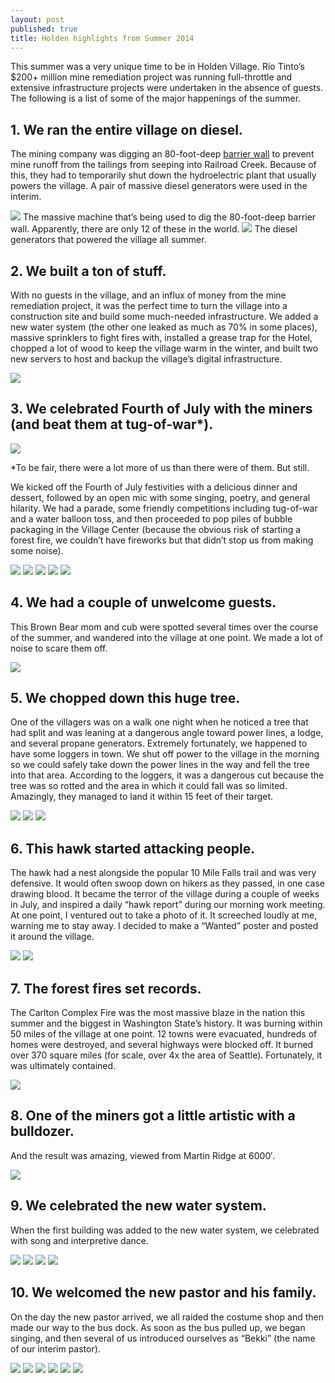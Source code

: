 ```yaml
---
layout: post
published: true
title: Holden highlights from Summer 2014
---
```

This summer was a very unique time to be in Holden Village. Rio Tinto’s $200+ million mine remediation project was running full-throttle and extensive infrastructure projects were undertaken in the absence of guests. The following is a list of some of the major happenings of the summer.

## 1\. We ran the entire village on diesel.

The mining company was digging an 80-foot-deep [barrier wall](http://www.holdenvillage.org/mine-remediation/2014-rio-tinto-community/) to prevent mine runoff from the tailings from seeping into Railroad Creek. Because of this, they had to temporarily shut down the hydroelectric plant that usually powers the village. A pair of massive diesel generators were used in the interim.

![]({{site.cdn_path}}/2014/09/08/1.jpg)
The massive machine that’s being used to dig the 80-foot-deep barrier wall. Apparently, there are only 12 of these in the world.
![]({{site.cdn_path}}/2014/09/08/2.jpg)
The diesel generators that powered the village all summer.

## 2\. We built a ton of stuff.

With no guests in the village, and an influx of money from the mine remediation project, it was the perfect time to turn the village into a construction site and build some much-needed infrastructure. We added a new water system (the other one leaked as much as 70% in some places), massive sprinklers to fight fires with, installed a grease trap for the Hotel, chopped a lot of wood to keep the village warm in the winter, and built two new servers to host and backup the village’s digital infrastructure.

![]({{site.cdn_path}}/2014/09/08/3.jpg)

## 3\. We celebrated Fourth of July with the miners (and beat them at tug-of-war\*).

![]({{site.cdn_path}}/2014/09/08/tug_of_war.jpg)

\*To be fair, there were a lot more of us than there were of them. But still.

We kicked off the Fourth of July festivities with a delicious dinner and dessert, followed by an open mic with some singing, poetry, and general hilarity. We had a parade, some friendly competitions including tug-of-war and a water balloon toss, and then proceeded to pop piles of bubble packaging in the Village Center (because the obvious risk of starting a forest fire, we couldn’t have fireworks but that didn’t stop us from making some noise).

![]({{site.cdn_path}}/2014/09/08/4.jpg)
![]({{site.cdn_path}}/2014/09/08/5.jpg)
![]({{site.cdn_path}}/2014/09/08/7.jpg)
![]({{site.cdn_path}}/2014/09/08/8.jpg)
![]({{site.cdn_path}}/2014/09/08/9.jpg)

## 4\. We had a couple of unwelcome guests.

This Brown Bear mom and cub were spotted several times over the course of the summer, and wandered into the village at one point. We made a lot of noise to scare them off.

![]({{site.cdn_path}}/2014/09/08/bears.jpg)

## 5\. We chopped down this huge tree.

One of the villagers was on a walk one night when he noticed a tree that had split and was leaning at a dangerous angle toward power lines, a lodge, and several propane generators. Extremely fortunately, we happened to have some loggers in town. We shut off power to the village in the morning so we could safely take down the power lines in the way and fell the tree into that area. According to the loggers, it was a dangerous cut because the tree was so rotted and the area in which it could fall was so limited. Amazingly, they managed to land it within 15 feet of their target.

![]({{site.cdn_path}}/2014/09/08/tree_1.jpg)
![]({{site.cdn_path}}/2014/09/08/tree_2.jpg)
![]({{site.cdn_path}}/2014/09/08/tree_3.jpg)

## 6\. This hawk started attacking people.

The hawk had a nest alongside the popular 10 Mile Falls trail and was very defensive. It would often swoop down on hikers as they passed, in one case drawing blood. It became the terror of the village during a couple of weeks in July, and inspired a daily “hawk report” during our morning work meeting. At one point, I ventured out to take a photo of it. It screeched loudly at me, warning me to stay away. I decided to make a “Wanted” poster and posted it around the village.

![]({{site.cdn_path}}/2014/09/08/hawk_1.jpg)
![]({{site.cdn_path}}/2014/09/08/hawk_2.jpg)

## 7\. The forest fires set records. 

The Carlton Complex Fire was the most massive blaze in the nation this summer and the biggest in Washington State’s history. It was burning within 50 miles of the village at one point. 12 towns were evacuated,  hundreds of homes were destroyed, and several highways were blocked off. It burned over 370 square miles (for scale, over 4x the area of Seattle). Fortunately, it was ultimately contained.

![]({{site.cdn_path}}/2014/09/08/fire_moon.jpg)

## 8\. One of the miners got a little artistic with a bulldozer.

And the result was amazing, viewed from Martin Ridge at 6000′.

![]({{site.cdn_path}}/2014/09/08/dozer_art.jpg)

## 9\. We celebrated the new water system.

When the first building was added to the new water system, we celebrated with song and interpretive dance.

![]({{site.cdn_path}}/2014/09/08/water_1.jpg)
![]({{site.cdn_path}}/2014/09/08/water_2.jpg)
![]({{site.cdn_path}}/2014/09/08/water_3.jpg)
![]({{site.cdn_path}}/2014/09/08/water_4.jpg)

## 10\. We welcomed the new pastor and his family.

On the day the new pastor arrived, we all raided the costume shop and then made our way to the bus dock. As soon as the bus pulled up, we began singing, and then several of us introduced ourselves as “Bekki” (the name of our interim pastor).

![]({{site.cdn_path}}/2014/09/08/pastor_1.jpg)
![]({{site.cdn_path}}/2014/09/08/pastor_2.jpg)
![]({{site.cdn_path}}/2014/09/08/pastor_3.jpg)
![]({{site.cdn_path}}/2014/09/08/pastor_4.jpg)
![]({{site.cdn_path}}/2014/09/08/pastor_5.jpg)
![]({{site.cdn_path}}/2014/09/08/pastor_6.jpg)
